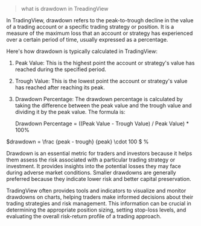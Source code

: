 > what is drawdown in TreadingView

In TradingView, drawdown refers to the peak-to-trough decline in the value of a trading account or a specific trading strategy or position. It is a measure of the maximum loss that an account or strategy has experienced over a certain period of time, usually expressed as a percentage.

Here's how drawdown is typically calculated in TradingView:

1.  Peak Value: This is the highest point the account or strategy's value has reached during the specified period.
    
2.  Trough Value: This is the lowest point the account or strategy's value has reached after reaching its peak.
    
3.  Drawdown Percentage: The drawdown percentage is calculated by taking the difference between the peak value and the trough value and dividing it by the peak value. The formula is:
    
    Drawdown Percentage = ((Peak Value - Trough Value) / Peak Value) \* 100%
    
$drawdown = \frac {peak - trough} {peak} \cdot 100 $ %

Drawdown is an essential metric for traders and investors because it helps them assess the risk associated with a particular trading strategy or investment. It provides insights into the potential losses they may face during adverse market conditions. Smaller drawdowns are generally preferred because they indicate lower risk and better capital preservation.

TradingView often provides tools and indicators to visualize and monitor drawdowns on charts, helping traders make informed decisions about their trading strategies and risk management. This information can be crucial in determining the appropriate position sizing, setting stop-loss levels, and evaluating the overall risk-return profile of a trading approach.